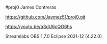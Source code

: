 #proj0
James Contreras

https://github.com/Jaymez51/proj0.git

https://youtu.be/q3dU6cQO6hs

Streamlabs OBS 1.7.0
Eclipse 2021-12 (4.22.0)